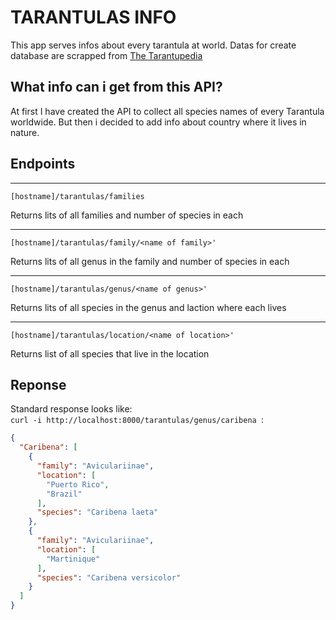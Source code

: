 # TARANTULAS INFO
This app serves infos about every tarantula at world.
Datas for create database are scrapped from [The Tarantupedia](https://www.tarantupedia.com/)

## What info can i get from this API?

At first I have created the API to collect all species names of every Tarantula worldwide. But then i decided to add info about country where it lives in nature. 

## Endpoints
---
    [hostname]/tarantulas/families

Returns lits of all families and number of species in each

---

    [hostname]/tarantulas/family/<name of family>'

Returns lits of all genus in the family and number of species in each

---
    [hostname]/tarantulas/genus/<name of genus>'
Returns lits of all species in the genus and laction where each lives

---
    [hostname]/tarantulas/location/<name of location>'
Returns list of all species that live in the location

## Reponse

Standard response looks like:\
`curl -i http://localhost:8000/tarantulas/genus/caribena `:
```json
{
  "Caribena": [
    {
      "family": "Aviculariinae", 
      "location": [
        "Puerto Rico", 
        "Brazil"
      ], 
      "species": "Caribena laeta"
    }, 
    {
      "family": "Aviculariinae", 
      "location": [
        "Martinique"
      ], 
      "species": "Caribena versicolor"
    }
  ]
}
```

